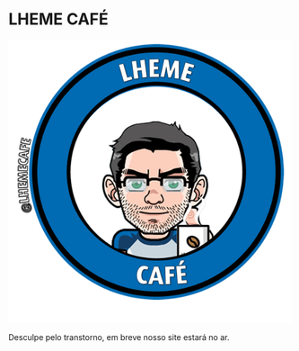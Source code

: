 # LHEME CAFÉ


![alt text](https://github.com/lhemecafe/lhemecafe.github.io/blob/master/LHEME_CAFE_LOGO_COM_INSTAGRAM.png "LHEME CAFÉ")




Desculpe pelo transtorno, em breve nosso site estará no ar.
